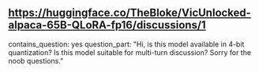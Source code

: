 ## https://huggingface.co/TheBloke/VicUnlocked-alpaca-65B-QLoRA-fp16/discussions/1

contains_question: yes
question_part: "Hi, is this model available in 4-bit quantization? Is this model suitable for multi-turn discussion? Sorry for the noob questions."